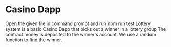 # Casino Dapp
Open the given file in command prompt and run npm run test
Lottery system is a basic Casino Dapp that picks out a winner in a lottery group
The contract money is deposited to the winner's account. We use a random function to find the winner.

